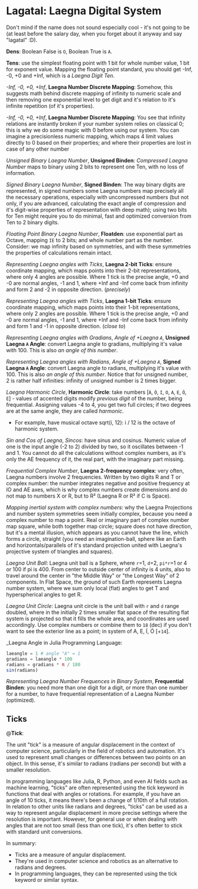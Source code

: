 # Lagatal: Laegna Digital System

Don't mind if the name does not sound especially cool - it's not going to be (at least before the salary day, when you forget about it anyway and say "lagatal" :D).

__Dens__: Boolean False is `O`, Boolean True is `A`.

__Tens__: use the simplest floating point with 1 bit for whole number value, 1 bit for exponent value. Mapping the floating point standard, you should get -Inf, -0, +0 and +Inf, which is a _Laegna Digit Ten_.

_-Inf, -0, +0, +Inf_, __Laegna Number Discrete Mapping__: Somehow, this suggests math behind discrete mapping of infinity to numeric scale and then removing one exponential level to get digit and it's relation to it's infinite repetition (of it's properties).

_-Inf, -0, +0, +Inf_, __Laegna Number Discrete Mapping__: You see that infinity relations are instantly broken if your number system relies on classical 0; this is why we do some magic with 0 before using our system. You can imagine a precisionless numeric mapping, which maps 4 limit values directly to 0 based on their properties; and where their properties are lost in case of any other number

_Unsigned Binary Laegna Number_, __Unsigned Binden__: _Compressed Laegna Number_ maps to binary using 2 bits to represent one Ten, with no loss of information.

_Signed Binary Laegna Number_, __Signed Binden__: The way binary digits are represented, in signed numbers some Laegna numbers map precisely all the necessary operations, especially with uncompressed numbers (but not only, if you are advanced, calculating the exact angle of compression and it's digit-wise properties of representation with deep math); using two bits for Ten might require you to do minimal, fast and optimized conversion from Ten to 2 binary digits.

_Floating Point Binary Laegna Number_, __Floatden__: use exponential part as Octave, mapping `IE` to 2 bits; and whole number part as the number. Consider: we map infinity based on symmetries, and with these symmetries the properties of calculations remain intact.

_Representing Laegna angles with Ticks_, __Laegna 2-bit Ticks__: ensure coordinate mapping, which maps points into their 2-bit representations, where only 4 angles are possible. Where 1 tick is the precise angle, +0 and -0 are normal angles, -1 and 1, where +Inf and -Inf come back from infinity and form 2 and -2 in opposite direction. (_precisely_)

_Representing Laegna angles with Ticks_, __Laegna 1-bit Ticks__: ensure coordinate mapping, which maps points into their 1-bit representations, where only 2 angles are possible. Where 1 tick is the precise angle, +0 and -0 are normal angles, -1 and 1, where +Inf and -Inf come back from infinity and form 1 and -1 in opposite direction. (_close to_)

_Representing Laegna angles with Gradians_, _Angle of +Laegna `A`_, __Unsigned Laegna `A` Angle__: convert Laegna angle to gradians, multiplying it's value with 100. This is also _an angle of this number_.

_Representing Laegna angles with Radians_, _Angle of +Laegna `A`_, __Signed Laegna `A` Angle__: convert Laegna angle to radians, multiplying it's value with 100. This is also _an angle of this number_. Notice that for unsigned number, 2 is rather half infinities: infinity of unsigned number is 2 times bigger.

_Laegna Harmonic Circle_, __Harmonic Circle__: take numbers [`À`, `Ò`, `I`, `O`, `A`, `E`, `Ó`, `É`] - values of accented digits modify _previous digit_ of the number, being frequential. Assigning values -4 to 4, you get two full circles; if two degrees are at the same angle, they are called _harmonic_.
- For example, have musical octave sqrt(i, 12): i / 12 is the octave of harmonic system.

_Sin and Cos of Laegna_, _Sincos_: have sinus and cosinus. Numeric value of one is the input angle (-2 to 2) divided by two, so it oscillates between -1 and 1. You cannot do all the calculations without complex numbers, as it's only the AE frequency of it, the real part, with the imaginary part missing.

_Frequential Complex Number_, __Laegna 2-frequency complex__: very often, Laegna numbers involve 2 frequencies. Written by two digits R and T or complex number: the number integrates negative and positive frequency at IO and AE axes, which is why complex numbers create dimensions and do not map to numbers X or R, but to R² (Laegna R or R² if C is Space).

_Mapping inertial system with complex numbers_: why the Laegna Projections and number system symmetries seem initially complex, because you need a complex number to map a point. Real or imaginary part of complex number map square, while both together map circle; square does not have direction, but it's a mental illusion, which appears as you cannot have the line, which forms a circle, straight (you need an imagination-ball, sphere like an Earth and horizontals/parallels of it's standard projection united with Laegna's projective system of triangles and squares).

_Laegna Unit Ball_: Laegna unit ball is a Sphere, where `r`=1, `d`=2, `pi*r`=1 or 4 or 100 if pi is 400. From center to outside center of infinity is 4 units, also to travel around the center in "the Middle Way" or "the Longest Way" of 2 components. In Flat Space, the ground of such Earth represents Laegna number system, where we sum only local (flat) angles to get T and hyperspherical angles to get R.

_Laegna Unit Circle_: Laegna unit circle is the unit ball with `r` and `d` range doubled, where in the initially 2 times smaller flat space of the resulting flat system is projected so that it fills the whole area, and coordinates are used accordingly. Use complex numbers or combine them to `18` (dec) if you don't want to see the exterior line as a point; in system of A, E, Í, Ó [+`14`].

_Laegna Angle in Julia Programming Language:
```julia
laeangle = 1 # angle "A" = 1
gradians = laeangle * 100
radians = gradians * π / 180
sin(radians)
```

_Representing Laegna Number Frequences in Binary System_, __Frequential Binden__: you need more than one digit for a digit, or more than one number for a number, to have frequential representation of a Laegna Number (optimized).

## Ticks

@__Tick__:

The unit "tick" is a measure of angular displacement in the context of computer science, particularly in the field of robotics and automation. It's used to represent small changes or differences between two points on an object. In this sense, it's similar to radians (radians per second) but with a smaller resolution.

In programming languages like Julia, R, Python, and even AI fields such as machine learning, "ticks" are often represented using the tick keyword in functions that deal with angles or rotations. For example, if you have an angle of 10 ticks, it means there's been a change of 1/10th of a full rotation.
In relation to other units like radians and degrees, "ticks" can be used as a way to represent angular displacement in more precise settings where the resolution is important. However, for general use or when dealing with angles that are not too small (less than one tick), it's often better to stick with standard unit conversions.

In summary:
* Ticks are a measure of angular displacement. 
* They're used in computer science and robotics as an alternative to radians and degrees. 
* In programming languages, they can be represented using the tick keyword or similar syntax.